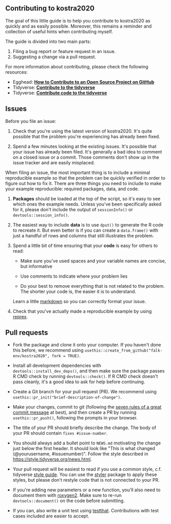 ## Contributing to kostra2020

The goal of this little guide is to help you contribute to kostra2020 as quickly and as easily possible. 
Moreover, this remains a reminder and collection of useful hints when contributing myself. 

The guide is divided into two main parts:

1. Filing a bug report or feature request in an issue.
1. Suggesting a change via a pull request.

For more information about contributing, please check the following resources:

* Egghead: [**How to Contribute to an Open Source Project on GitHub**](https://app.egghead.io/playlists/how-to-contribute-to-an-open-source-project-on-github)
* Tidyverse: [**Contribute to the tidyverse**](https://rstd.io/tidy-contrib)
* Tidyverse: [**Contribute code to the tidyverse**](https://www.tidyverse.org/blog/2017/08/contributing/)

## Issues

Before you file an issue:

1.  Check that you're using the latest version of kostra2020. It's quite possible that the problem you're experiencing has already been fixed.

1.  Spend a few minutes looking at the existing issues. It's possible that your issue has already been filed.
    It's generally a bad idea to comment on a closed issue or a commit. 
    Those comments don't show up in the issue tracker and are easily misplaced.

When filing an issue, the most important thing is to include a minimal reproducible example so that the problem can be quickly verified in order to figure out how to fix it.
There are three things you need to include to make your example reproducible: required packages, data, and code.

1.  **Packages** should be loaded at the top of the script, so it's easy to see which ones the example needs. 
    Unless you've been specifically asked for it, please don't include the output of `sessionInfo()` or `devtools::session_info()`.

1.  The easiest way to include **data** is to use `dput()` to generate the R code to recreate it. 
    But even better is if you can create a `data.frame()` with just a handful of rows and columns that still illustrates the problem.

1.  Spend a little bit of time ensuring that your **code** is easy for others to read:
  
    * Make sure you've used spaces and your variable names are concise, but informative
  
    * Use comments to indicate where your problem lies
  
    * Do your best to remove everything that is not related to the problem. The shorter your code is, the easier it is to understand.
     
    Learn a little [markdown](https://help.github.com/articles/basic-writing-and-formatting-syntax/) so you can correctly format your issue.
    
1.  Check that you've actually made a reproducible example by using [reprex](https://www.tidyverse.org/help/#reprex).

## Pull requests

*   Fork the package and clone it onto your computer. If you haven't done this before, we recommend using `usethis::create_from_github("falk-env/kostra2020", fork = TRUE)`.

*   Install all development dependencies with `devtools::install_dev_deps()`, and then make sure the package passes R CMD check by running `devtools::check()`. 
    If R CMD check doesn't pass cleanly, it's a good idea to ask for help before continuing. 

*   Create a Git branch for your pull request (PR). We recommend using `usethis::pr_init("brief-description-of-change")`.

*   Make your changes, commit to git (following the [seven rules of a great commit message](https://github.com/MrKiven/Standard-commit-message) at best), and then create a PR by running `usethis::pr_push()`, following the prompts in your browser.
*   The title of your PR should briefly describe the change.
    The body of your PR should contain `fixes #issue-number`.

*   You should always add a bullet point to `NEWS.md` motivating the change just below the first header.
    It should look like "This is what changed (@yourusername, #issuenumber)".
    Follow the style described in <https://style.tidyverse.org/news.html>.

*   Your pull request will be easiest to read if you use a common style, c.f. tidyverse [style guide](https://style.tidyverse.org).
    You can use the [styler](https://CRAN.R-project.org/package=styler) package to apply these styles, but please don't restyle code that is not connected to your PR.

*   If you're adding new parameters or a new function, you'll also need to document them with [roxygen2](https://cran.r-project.org/package=roxygen2).
    Make sure to re-run `devtools::document()` on the code before submitting.

*   If you can, also write a unit test using [testthat](https://cran.r-project.org/package=testthat).
    Contributions with test cases included are easier to accept.

